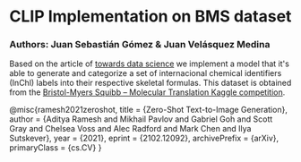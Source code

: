# CLIP Implementation on BMS dataset 

### Authors: Juan Sebastián Gómez & Juan Velásquez Medina

Based on the article of [towards data science](https://towardsdatascience.com/simple-implementation-of-openai-clip-model-a-tutorial-ace6ff01d9f2) we implement a model that it's able to generate and categorize a set of internacional chemical identifiers (InChl) labels into their respective skeletal formulas. This dataset is obtained from the [Bristol-Myers Squibb – Molecular Translation Kaggle competition](https://www.kaggle.com/c/bms-molecular-translation). 

@misc{ramesh2021zeroshot,
    title   = {Zero-Shot Text-to-Image Generation}, 
    author  = {Aditya Ramesh and Mikhail Pavlov and Gabriel Goh and Scott Gray and Chelsea Voss and Alec Radford and Mark Chen and Ilya Sutskever},
    year    = {2021},
    eprint  = {2102.12092},
    archivePrefix = {arXiv},
    primaryClass = {cs.CV}
}
